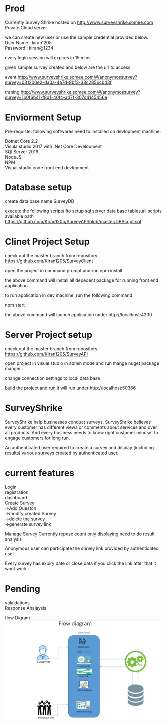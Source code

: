 # Prod

Currently Survey Shrike hosted on http://www.surveyshrike.somee.com Private Cloud server

we can create new user or use the sample credential provided below.<br />
User Name : kiran1205<br />
Password : kiran@1234<br />

every login session will expires in 15 mins

given sample survey created and below are the url to access<br />

event
http://www.surveyshrike.somee.com/#/anonymossurvey?survey=031200e2-da0a-4e7d-9bf3-33c285bcb43f

traning 
http://www.surveyshrike.somee.com/#/anonymossurvey?survey=1b0f6b41-f8d1-40f4-a47f-307d4145456e


# Enviorment Setup
Pre-requiste:
following softwares need to installed on devlopment machine.

Dotnet Core 2.2 <br />
Visula studio 2017 with .Net Core Development <br />
SQl Server 2016 <br />
NodeJS <br />
NPM <br />
Visual studio code front end devlopment <br />

# Database setup
create data base name SurveyDB

execute the following scripts fto setup sql server data base tables.all scripts available path
https://github.com/Kiran1205/SurveyAPI/blob/master/DBScript.sql

# Clinet Project Setup
check out the master branch from repository  https://github.com/Kiran1205/SurveyClient

open the project in command prompt and run npm install

the above command will install all depedent package for running front end application 

to run application in dev machine ,run the following command

npm start

the above command will launch  application under http://localhost:4200

# Server Project setup
check out the master branch from repository  https://github.com/Kiran1205/SurveyAPI

open project in visual studio in admin mode and run mange nuget package manger .

change connection settings to local data base 

build the project and run it will run under  http://localhost:50366

# SurveyShrike 
SurveyShrike help businesses conduct surveys. SurveyShrike believes every customer has different views or comments about services and over all products.
 And every business needs to know right customer mindset to engage customers for long run. 

An authenticated user required to create a survey and display (including results) various surveys created by authenticated user.

# current features
Login <br />
registration <br />
dashboard <br />
Create Survey <br />
	->Add Queston <br />
	->modify created Survey <br />
	->delete the survey<br />
	->generate survey link<br />

Manage Survey
Currently repose count only displaying need to do result analysis

Anonymous user can participate the survey link provided by authenticated user

Every survey has expiry date or close data if you click the link after that it wont work

# Pending
valaidations<br />
Response Analaysis	

flow Digram
![alt text](https://github.com/Kiran1205/SurveyClient/blob/master/ArchitectureDigram.jpg)
